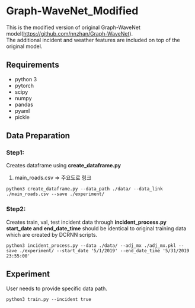 # Graph-WaveNet_Modified

This is the modified version of original Graph-WaveNet model(https://github.com/nnzhan/Graph-WaveNet). \
The additional incident and weather features are included on top of the original model.

## Requirements
- python 3
- pytorch
- scipy
- numpy
- pandas
- pyaml
- pickle

## Data Preparation

### Step1:
 Creates dataframe using **create_dataframe.py**
 1. main_roads.csv => 주요도로 링크
```
python3 create_dataframe.py --data_path ./data/ --data_link ./main_roads.csv --save ./experiment/
```

### Step2:
 Creates train, val, test incident data through **incident_process.py** \
 **start_date and end_date_time** should be identical to original training data which are created by DCRNN scripts.
 ```
python3 incident_process.py --data ./data/ --adj_mx ./adj_mx.pkl --save ./experiment/ --start_date '5/1/2019' --end_date_time '5/31/2019 23:55:00'
```

## Experiment
 User needs to provide specific data path.
```
python3 train.py --incident true
```
